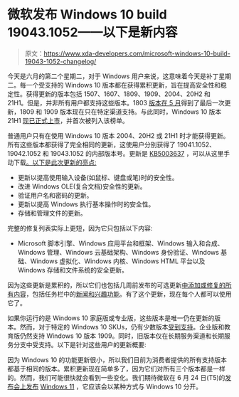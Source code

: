 # 微软发布 Windows 10 build 19043.1052——以下是新内容

> 原文：<https://www.xda-developers.com/microsoft-windows-10-build-19043-1052-changelog/>

今天是六月的第二个星期二，对于 Windows 用户来说，这意味着今天是补丁星期二。每一个受支持的 Windows 10 版本都在获得累积更新，旨在提高安全性和稳定性。获得更新的版本包括 1507、1607、1809、1909、2004、20H2 和 21H1。但是，并非所有用户都支持这些版本。1803 [版本在 5 月](https://www.xda-developers.com/microsoft-releases-windows-10-builds-19042-985-18363-1556/)得到了最后一次更新，1809 和 1909 版本现在只在特定渠道支持。与此同时，Windows 10 版本 21H1 [现已正式上市](https://www.xda-developers.com/windows-10-may-2021-update-now-available-for-everyone/)，并首次被列入该榜单。

普通用户只有在使用 Windows 10 版本 2004、20H2 或 21H1 时才能获得更新。所有这些版本都获得了完全相同的更新，这使用户分别获得了 19041.1052、19042.1052 和 19043.1052 的内部版本号。更新是 [KB5003637](https://support.microsoft.com/en-us/help/5003637) ，可以从这里手动下载[。以下是此次更新的亮点:](https://www.catalog.update.microsoft.com/Search.aspx?q=KB5003637)

*   更新以提高使用输入设备(如鼠标、键盘或笔)时的安全性。
*   改进 Windows OLE(复合文档)安全性的更新。
*   验证用户名和密码的更新。
*   更新以提高 Windows 执行基本操作时的安全性。
*   存储和管理文件的更新。

完整的修复列表实际上更短，因为它只包括以下内容:

*   Microsoft 脚本引擎、Windows 应用平台和框架、Windows 输入和合成、Windows 管理、Windows 云基础架构、Windows 身份验证、Windows 基础、Windows 虚拟化、Windows 内核、Windows HTML 平台以及 Windows 存储和文件系统的安全更新。

因为这些更新是累积的，所以它们也包括几周前发布的可选更新[中添加或修复的所有内容](https://www.xda-developers.com/microsoft-windows-10-build-19043-1013/)，包括任务栏中的[新闻和兴趣功能](https://www.xda-developers.com/microsoft-news-weather-feed-windows-10-taskbar/)。有了这个更新，现在每个人都可以使用它了。

如果你运行的是 Windows 10 家庭版或专业版，这些版本是唯一仍在更新的版本。然而，对于特定的 Windows 10 SKUs，仍有少数版本[受到支持](https://docs.microsoft.com/en-us/lifecycle/products/?ts=10&products=windows&terms=windows%2010)。企业版和教育版仍然支持 Windows 10 版本 1909。同时，旧版本仅在长期服务渠道和长期服务分支中受支持。以下是针对这些用户的更新概要:

因为 Windows 10 的功能更新很小，所以我们目前为消费者提供的所有支持版本都基于相同的版本。累积更新现在简单多了，因为它们对所有三个版本都是一样的。然而，我们可能很快就会看到一些变化。我们期待微软在 6 月 24 日(T5)的[发布会上发布](https://www.xda-developers.com/microsoft-launch-windows-11-this-month/) [Windows 11](https://www.xda-developers.com/windows-11/) ，它应该会以某种方式与 Windows 10 分开。